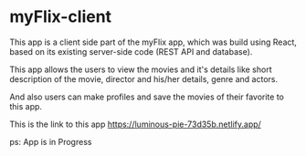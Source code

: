 # myFlix-client

This app is a client side part of the myFlix app, which was  build using React, based on its existing server-side code (REST API and database).

 This app allows the users to view the movies and it's details like short description of the movie, director and his/her details, genre and actors.

And also users can make profiles and save the movies of their favorite to this app. 

This is the link to this app https://luminous-pie-73d35b.netlify.app/

ps: App is in Progress
